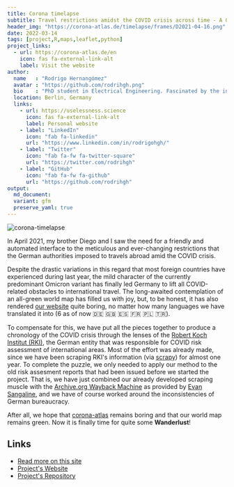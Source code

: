 ```yaml
---
title: Corona timelapse 
subtitle: Travel restrictions amidst the COVID crisis across time - A German perspective
header_img: "https://corona-atlas.de/timelapse/frames/D2021-04-16.png"
date: 2022-03-14
tags: [project,R,maps,leaflet,python]
project_links:
  - url: https://corona-atlas.de/en
    icon: fas fa-external-link-alt
    label: Visit the website
author:
  name   : "Rodrigo Hernangómez"
  avatar : "https://github.com/rodrihgh.png"
  bio    : "PhD student in Electrical Engineering. Fascinated by the interplay between beauty and math."
  location: Berlin, Germany
  links:
    - url: https://uselessness.science
      icon: fas fa-external-link-alt
      label: Personal website
    - label: "LinkedIn"
      icon: "fab fa-linkedin"
      url: "https://www.linkedin.com/in/rodrigohgh/"
    - label: "Twitter"
      icon: "fab fa-fw fa-twitter-square"
      url: "https://twitter.com/rodrihgh"
    - label: "GitHub"
      icon: "fab fa-fw fa-github"
      url: "https://github.com/rodrihgh"
output: 
  md_document:
  variant: gfm
  preserve_yaml: true
---
```


![corona-timelapse](https://corona-atlas.de/assets/img/corona_atlas_timelapse.gif)

In April 2021, my brother Diego and I saw
the need for a friendly and automated interface to the meticulous and ever-changing restrictions that the German authorities imposed to travels abroad amid the COVID crisis.

Despite the drastic variations in this regard that most foreign countries have experienced during last year, the mild character of the currently predominant Omicron variant has finally led Germany to lift all
COVID-related obstacles to international travel. The long-awaited contemplation of an all-green world map has filled us with joy, but, to be honest, it has also rendered [our website][corona-atlas] quite boring, no matter how many languages we have translated it into (6 as of now 🇩🇪 🇬🇧 🇪🇸 🇫🇷 🇵🇱 🇹🇷).

To compensate for this, we have put all the pieces together to produce a chronology of the COVID crisis through the lenses of the [Robert Koch Institut (RKI)](https://rki.de/risikogebiete), the German entity that was responsible for COVID risk assessment of international areas. Most of the effort was already made, since we have been scraping RKI's information (via [scrapy](https://scrapy.org/)) for almost one year. To complete the puzzle, we only needed to apply our method to the old risk assesment reports that had been issued before we started the project. That is, we have just combined our already developed scraping muscle with the
[Archive.org Wayback Machine](https://archive.org/web/) as provided by
[Evan Sangaline](https://sangaline.com/post/wayback-machine-scraper/), and we have of course worked around the inconsistencies of
German bureaucracy.

After all, we hope that [corona-atlas] remains boring and that our world map remains green. Now it is finally time for quite some **Wanderlust**!

## Links
* [Read more on this site](../projects/corona-atlas)
* [Project's Website][corona-atlas]
* [Project's Repository](https://github.com/dieghernan/RKI-Corona-Atlas)

[corona-atlas]: https://corona-atlas.de/en
